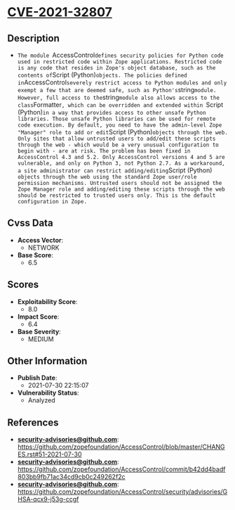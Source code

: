 
# [CVE-2021-32807](https://github.com/zopefoundation/AccessControl/blob/master/CHANGES.rst#51-2021-07-30)

## Description

- `The module `AccessControl` defines security policies for Python code used in restricted code within Zope applications. Restricted code is any code that resides in Zope's object database, such as the contents of `Script (Python)` objects. The policies defined in `AccessControl` severely restrict access to Python modules and only exempt a few that are deemed safe, such as Python's `string` module. However, full access to the `string` module also allows access to the class `Formatter`, which can be overridden and extended within `Script (Python)` in a way that provides access to other unsafe Python libraries. Those unsafe Python libraries can be used for remote code execution. By default, you need to have the admin-level Zope "Manager" role to add or edit `Script (Python)` objects through the web. Only sites that allow untrusted users to add/edit these scripts through the web - which would be a very unusual configuration to begin with - are at risk. The problem has been fixed in AccessControl 4.3 and 5.2. Only AccessControl versions 4 and 5 are vulnerable, and only on Python 3, not Python 2.7. As a workaround, a site administrator can restrict adding/editing `Script (Python)` objects through the web using the standard Zope user/role permission mechanisms. Untrusted users should not be assigned the Zope Manager role and adding/editing these scripts through the web should be restricted to trusted users only. This is the default configuration in Zope.`

## Cvss Data

- **Access Vector**:
  - NETWORK
- **Base Score**:
  - 6.5

## Scores

- **Exploitability Score**:
  - 8.0
- **Impact Score**:
  - 6.4
- **Base Severity**:
  - MEDIUM

## Other Information

- **Publish Date**:
  - 2021-07-30 22:15:07
- **Vulnerability Status**:
  - Analyzed

## References

- **security-advisories@github.com**: https://github.com/zopefoundation/AccessControl/blob/master/CHANGES.rst#51-2021-07-30
- **security-advisories@github.com**: https://github.com/zopefoundation/AccessControl/commit/b42dd4badf803bb9fb71ac34cd9cb0c249262f2c
- **security-advisories@github.com**: https://github.com/zopefoundation/AccessControl/security/advisories/GHSA-qcx9-j53g-ccgf
